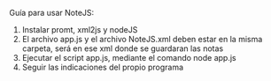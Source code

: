 Guía para usar NoteJS:
 1. Instalar promt, xml2js y nodeJS
 2. El archivo app.js y el archivo NoteJS.xml deben estar en la misma carpeta, será en ese xml donde se guardaran las notas
 3. Ejecutar el script app.js, mediante el comando node app.js
 4. Seguir las indicaciones del propio programa
